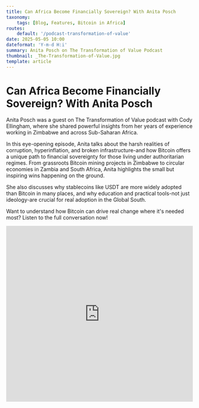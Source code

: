 ```yaml
---
title: Can Africa Become Financially Sovereign? With Anita Posch
taxonomy:
    tags: [Blog, Features, Bitcoin in Africa]
routes:
    default: '/podcast-transformation-of-value'
date: 2025-05-05 10:00
dateformat: 'Y-m-d H:i'
summary: Anita Posch on The Transformation of Value Podcast
thumbnail: _The-Transformation-of-Value.jpg
template: article
---
```


# Can Africa Become Financially Sovereign? With Anita Posch

Anita Posch was a guest on The Transformation of Value podcast with Cody Ellingham, where she shared powerful insights from her years of experience working in Zimbabwe and across Sub-Saharan Africa.

In this eye-opening episode, Anita talks about the harsh realities of corruption, hyperinflation, and broken infrastructure-and how Bitcoin offers a unique path to financial sovereignty for those living under authoritarian regimes. From grassroots Bitcoin mining projects in Zimbabwe to circular economies in Zambia and South Africa, Anita highlights the small but inspiring wins happening on the ground.

She also discusses why stablecoins like USDT are more widely adopted than Bitcoin in many places, and why education and practical tools-not just ideology-are crucial for real adoption in the Global South.

Want to understand how Bitcoin can drive real change where it's needed most? Listen to the full conversation now!

<iframe width="100%" height="473" src="https://www.youtube.com/embed/hC77XrsY9Aw" title="YouTube video player" frameborder="0" allow="accelerometer; autoplay; clipboard-write; encrypted-media; gyroscope; picture-in-picture; web-share" allowfullscreen></iframe>